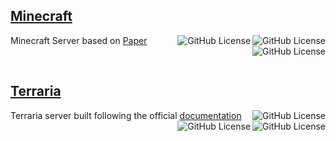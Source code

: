 ## [Minecraft](https://github.com/delath/containers-hub/tree/main/papermc)

<div>
    <p>
      Minecraft Server based on 
      <a href="https://github.com/PaperMC/Paper">
        Paper
      </a>
      <img align="right" alt="GitHub License" src="https://img.shields.io/docker/image-size/delath/papermc">
      <img align="right" alt="GitHub License" src="https://img.shields.io/docker/stars/delath/papermc">
      <img align="right" alt="GitHub License" src="https://img.shields.io/docker/pulls/delath/papermc">
    </p>
</div>
<br>

## [Terraria](https://github.com/delath/containers-hub/tree/main/terraria)

<div>
    <p>
      Terraria server built following the official 
      <a href="https://terraria.wiki.gg/wiki/Server">
        documentation
      </a>
      <img align="right" alt="GitHub License" src="https://img.shields.io/docker/image-size/delath/terraria">
      <img align="right" alt="GitHub License" src="https://img.shields.io/docker/stars/delath/terraria">
      <img align="right" alt="GitHub License" src="https://img.shields.io/docker/pulls/delath/terraria">
    </p>
</div>
<br>
